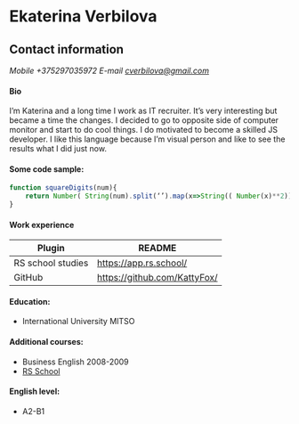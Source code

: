 # Ekaterina Verbilova
## Contact information
*Mobile +375297035972*
*E-mail cverbilova@gmail.com*

#### Bio
I’m Katerina and a long time I work as IT recruiter. It’s very interesting but became a time the changes.
I decided to go to opposite side of computer monitor and start to do cool things.
I do motivated to become a skilled JS developer.
I like this language because I’m visual person and like to see the results what I did just now.
#### Some code sample:
```javascript
function squareDigits(num){
    return Number( String(num).split(‘’).map(x=>String(( Number(x)**2))).join(‘’))
}
```
#### Work experience
| Plugin | README |
| ------ | ------ |
| RS school studies | https://app.rs.school/ |
| GitHub | https://github.com/KattyFox/ |


#### Education: 
* International University MITSO
#### Additional courses:
* Business English 2008-2009
* [RS School](https://rs.school/)
#### English level: 
* A2-B1
